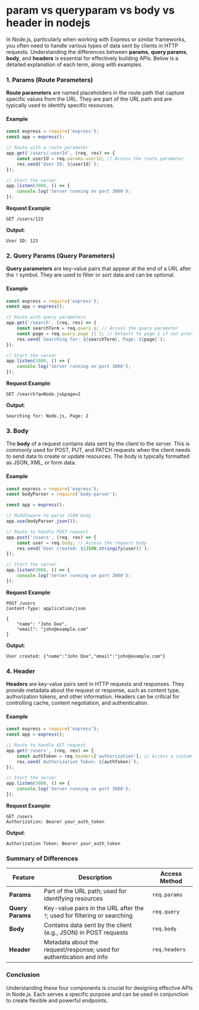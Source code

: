 # param vs queryparam vs body vs header in nodejs

In Node.js, particularly when working with Express or similar frameworks, you often need to handle various types of data sent by clients in HTTP requests. Understanding the differences between **params**, **query params**, **body**, and **headers** is essential for effectively building APIs. Below is a detailed explanation of each term, along with examples.

### 1. **Params (Route Parameters)**

**Route parameters** are named placeholders in the route path that capture specific values from the URL. They are part of the URL path and are typically used to identify specific resources.

#### Example

```javascript
const express = require('express');
const app = express();

// Route with a route parameter
app.get('/users/:userId', (req, res) => {
    const userId = req.params.userId; // Access the route parameter
    res.send(`User ID: ${userId}`);
});

// Start the server
app.listen(3000, () => {
    console.log('Server running on port 3000');
});
```

**Request Example**:

```
GET /users/123
```

**Output**:

```
User ID: 123
```

### 2. **Query Params (Query Parameters)**

**Query parameters** are key-value pairs that appear at the end of a URL after the `?` symbol. They are used to filter or sort data and can be optional.

#### Example

```javascript
const express = require('express');
const app = express();

// Route with query parameters
app.get('/search', (req, res) => {
    const searchTerm = req.query.q; // Access the query parameter
    const page = req.query.page || 1; // Default to page 1 if not provided
    res.send(`Searching for: ${searchTerm}, Page: ${page}`);
});

// Start the server
app.listen(3000, () => {
    console.log('Server running on port 3000');
});
```

**Request Example**:

```
GET /search?q=Node.js&page=2
```

**Output**:

```
Searching for: Node.js, Page: 2
```

### 3. **Body**

The **body** of a request contains data sent by the client to the server. This is commonly used for POST, PUT, and PATCH requests when the client needs to send data to create or update resources. The body is typically formatted as JSON, XML, or form data.

#### Example

```javascript
const express = require('express');
const bodyParser = require('body-parser');

const app = express();

// Middleware to parse JSON body
app.use(bodyParser.json());

// Route to handle POST request
app.post('/users', (req, res) => {
    const user = req.body; // Access the request body
    res.send(`User created: ${JSON.stringify(user)}`);
});

// Start the server
app.listen(3000, () => {
    console.log('Server running on port 3000');
});
```

**Request Example**:

```
POST /users
Content-Type: application/json

{
    "name": "John Doe",
    "email": "john@example.com"
}
```

**Output**:

```
User created: {"name":"John Doe","email":"john@example.com"}
```

### 4. **Header**

**Headers** are key-value pairs sent in HTTP requests and responses. They provide metadata about the request or response, such as content type, authorization tokens, and other information. Headers can be critical for controlling cache, content negotiation, and authentication.

#### Example

```javascript
const express = require('express');
const app = express();

// Route to handle GET request
app.get('/users', (req, res) => {
    const authToken = req.headers['authorization']; // Access a custom header
    res.send(`Authorization Token: ${authToken}`);
});

// Start the server
app.listen(3000, () => {
    console.log('Server running on port 3000');
});
```

**Request Example**:

```
GET /users
Authorization: Bearer your_auth_token
```

**Output**:

```
Authorization Token: Bearer your_auth_token
```

### Summary of Differences

| Feature         | Description                                                                 | Access Method          |
|------------------|-----------------------------------------------------------------------------|------------------------|
| **Params**       | Part of the URL path; used for identifying resources                       | `req.params`          |
| **Query Params** | Key-value pairs in the URL after the `?`; used for filtering or searching  | `req.query`           |
| **Body**         | Contains data sent by the client (e.g., JSON) in POST requests             | `req.body`            |
| **Header**       | Metadata about the request/response; used for authentication and info       | `req.headers`         |

### Conclusion

Understanding these four components is crucial for designing effective APIs in Node.js. Each serves a specific purpose and can be used in conjunction to create flexible and powerful endpoints.
